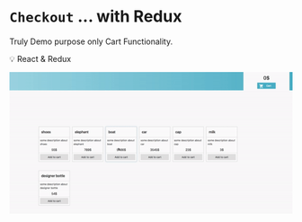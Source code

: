 # `Checkout` ... with Redux

Truly Demo purpose only Cart Functionality.

:bulb: React & Redux

![demo](images/demo.gif)
